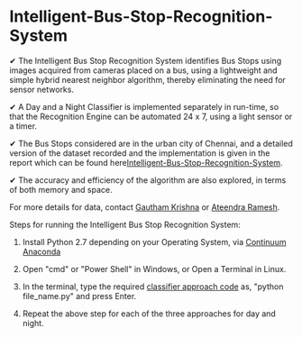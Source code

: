 # Intelligent-Bus-Stop-Recognition-System

✔ The Intelligent Bus Stop Recognition System identifies Bus Stops using images acquired from cameras placed on a bus,
using a lightweight and simple hybrid nearest neighbor algorithm, thereby eliminating the need for sensor networks.

✔ A Day and a Night Classifier is implemented separately in run-time, so that the Recognition Engine can be automated 
24 x 7, using a light sensor or a timer.

✔ The Bus Stops considered are in the urban city of Chennai, and a detailed version of the dataset recorded and the implementation is given in the report which can be found here[Intelligent-Bus-Stop-Recognition-System](https://github.com/gauthkris/Intelligent-Bus-Stop-Recognition-System/blob/master/Bus%20Stop%20Recognition%20System%20Report.pdf).

✔ The accuracy and efficiency of the algorithm are also explored, in terms of both memory and space.

For more details for data, contact [Gautham Krishna](https://www.linkedin.com/in/ggauthamkrishna) or [Ateendra Ramesh](https://www.linkedin.com/in/ateendra-ramesh-065b26142/).

  Steps for running the Intelligent Bus Stop Recognition System:

1. Install Python 2.7 depending on your Operating System, via [Continuum Anaconda](https://www.continuum.io/downloads)

2. Open "cmd" or "Power Shell" in Windows, or Open a Terminal in Linux.

3. In the terminal, type the required [classifier approach code](https://github.com/gauthkris/Intelligent-Bus-Stop-Recognition-System/tree/master/code) as, "python file_name.py" and press Enter.

4. Repeat the above step for each of the three approaches for day and night.
